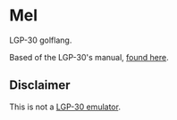 # Mel
LGP-30 golflang.

Based of the LGP-30's manual, [found here](http://ed-thelen.org/comp-hist/lgp-30-man.html).

## Disclaimer

This is not a [LGP-30 emulator](http://lmgtfy.com/?q=LGP-30+emulator).
